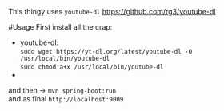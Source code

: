 This thingy uses `youtube-dl` https://github.com/rg3/youtube-dl


#Usage
First install all the crap:
+ youtube-dl:<br>
    `sudo wget https://yt-dl.org/latest/youtube-dl -O /usr/local/bin/youtube-dl`<br>
     `sudo chmod a+x /usr/local/bin/youtube-dl`
+
and then -> `mvn spring-boot:run`<br>
and as final `http://localhost:9009`